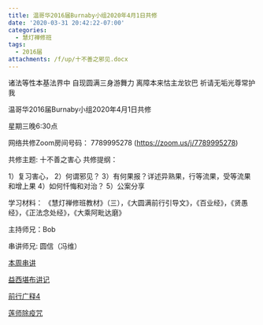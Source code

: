 ```yaml
---
title: 温哥华2016届Burnaby小组2020年4月1日共修
date: '2020-03-31 20:42:22-07:00'
categories:
  - 慧灯禅修班
tags:
  - 2016届
attachments: /f/up/十不善之邪见.docx
---
```

诸法等性本基法界中 自现圆满三身游舞力 离障本来怙主龙钦巴 祈请无垢光尊常护我

温哥华2016届Burnaby小组2020年4月1日共修 

星期三晚6:30点

网络共修Zoom房间号码： 7789995278 (<https://zoom.us/j/7789995278>)

共修主题: 十不善之害心 共修提纲： 

1）复习害心， 2）何谓邪见？
3）有何果报？详述异熟果，行等流果，受等流果和增上果
4）如何忏悔和对治？
5）公案分享

学习材料： 《慧灯禅修班教材》（三），《大圆满前行引导文》，《百业经》，《贤愚经》，《正法念处经》，《大乘阿毗达磨》

主持师兄：Bob

串讲师兄: 圆信（冯维）

[本周串讲](/f/up/十不善之邪见.docx)

[益西堪布讲记](/f/up/因果益西.pdf)

[前行广释4](/f/up/前行广释4.pdf)

[莲师除疫咒](https://www.huidengvan.com/articles/2020-03-28-%E4%B8%8A%E5%B8%88%E4%BA%B2%E8%AF%B5%E9%99%A4%E7%96%AB%E5%BF%BF%E6%80%92%E8%8E%B2%E5%B8%88%E5%BF%83%E5%92%92/)